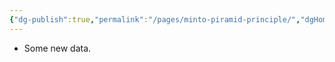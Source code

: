 ```yaml
---
{"dg-publish":true,"permalink":"/pages/minto-piramid-principle/","dgHomeLink":true,"dgPassFrontmatter":false}
---
```



- Some new data.